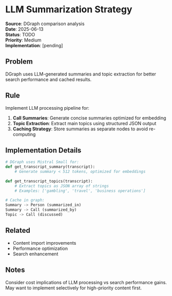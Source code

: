# LLM Summarization Strategy

**Source**: DGraph comparison analysis  
**Date**: 2025-06-13  
**Status**: TODO  
**Priority**: Medium  
**Implementation**: [pending]  

## Problem
DGraph uses LLM-generated summaries and topic extraction for better search performance and cached results.

## Rule
Implement LLM processing pipeline for:

1. **Call Summaries**: Generate concise summaries optimized for embedding
2. **Topic Extraction**: Extract main topics using structured JSON output  
3. **Caching Strategy**: Store summaries as separate nodes to avoid re-computing

## Implementation Details
```python
# DGraph uses Mistral Small for:
def get_transcript_summary(transcript):
    # Generate summary < 512 tokens, optimized for embeddings
    
def get_transcript_topics(transcript):  
    # Extract topics as JSON array of strings
    # Examples: ['gambling', 'travel', 'business operations']
    
# Cache in graph:
Summary -> Person (summarized_in)
Summary -> Call (summarized_by)
Topic -> Call (discussed)
```

## Related
- Content import improvements
- Performance optimization
- Search enhancement

## Notes
Consider cost implications of LLM processing vs search performance gains. May want to implement selectively for high-priority content first.